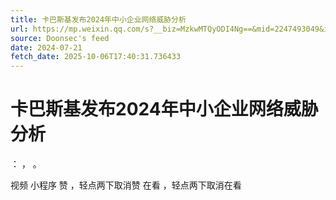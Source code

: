 ```yaml
---
title: 卡巴斯基发布2024年中小企业网络威胁分析
url: https://mp.weixin.qq.com/s?__biz=MzkwMTQyODI4Ng==&mid=2247493049&idx=3&sn=2d2733966329662e81aab91eedd5084f
source: Doonsec's feed
date: 2024-07-21
fetch_date: 2025-10-06T17:40:31.736433
---
```


# 卡巴斯基发布2024年中小企业网络威胁分析

：
，
。

视频
小程序
赞
，轻点两下取消赞
在看
，轻点两下取消在看